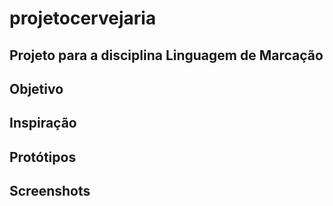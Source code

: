 # projetocervejaria
## Projeto para a disciplina Linguagem de Marcação
## Objetivo
## Inspiração
## Protótipos
## Screenshots
